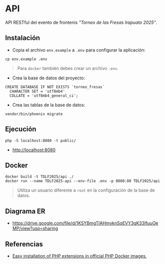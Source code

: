 # API

API RESTful del evento de frontenis *"Torneo de las Fresas Irapuato 2025"*.

## Instalación

* Copia el archivo `env.example` a `.env` para configurar la aplicación:

```
cp env.example .env
```

> Para `docker` también debes crear un archivo `.env`.

* Crea la base de datos del proyecto:

```
CREATE DATABASE IF NOT EXISTS `torneo_fresas`
  CHARACTER SET = 'utf8mb4'
  COLLATE = 'utf8mb4_general_ci';
```

* Crea las tablas de la base de datos:

```
vendor/bin/phoenix migrate
```

## Ejecución

```
php -S localhost:8080 -t public/
```

* <http://localhost:8080>

## Docker

```
docker build -t TDLF2025/api ./
docker run --name TDLF2025-api --env-file .env -p 8080:80 TDLF2025/api
```

> Utiliza un usuario diferente a `root` en la configuración de la base de datos.

## Diagrama ER

* <https://drive.google.com/file/d/1KSYBmgTIAHmyknSqEVY3gK33IfuuOeMP/view?usp=sharing>

## Referencias

* [Easy installation of PHP extensions in official PHP Docker images.](https://github.com/mlocati/docker-php-extension-installer)
